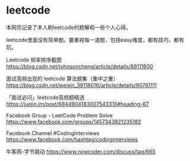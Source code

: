 # leetcode

本网页记录了本人刷leetcode的题解和一些个人心得。

leetcode里面没有简单题。要重视每一道题，包括easy难度，都有技巧，都有坑。

Leetcode 频率排序截图  
https://blog.csdn.net/johnsoncheng/article/details/89111800

面试高频出现的 leetcode 算法题集（重中之重）  https://blog.csdn.net/weixin_38118016/article/details/90761111

「面试必问」leetcode高频题精选  https://juejin.im/post/6844904183007543310#heading-67

Facebook Group - LeetCode Problem Solve  https://www.facebook.com/groups/1457343921235182

Facebook Channel #CodingInterviews  https://www.facebook.com/hashtag/codinginterviews

牛客网-字节跳动  https://www.nowcoder.com/discuss/tag/665



